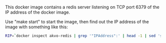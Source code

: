 This docker image contains a redis server listening on TCP port 6379
of the IP address of the docker image.

Use "make start" to start the image, then find out the IP address
of the image with something like this:

```sh
RIP=`docker inspect akvo-redis | grep '"IPAddress":' | head -1 | sed 's/.*: "//;s/".*//'`
```

